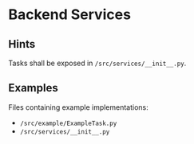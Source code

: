 # Backend Services

## Hints

Tasks shall be exposed in `/src/services/__init__.py`.

## Examples

Files containing example implementations:
* `/src/example/ExampleTask.py`
* `/src/services/__init__.py`
